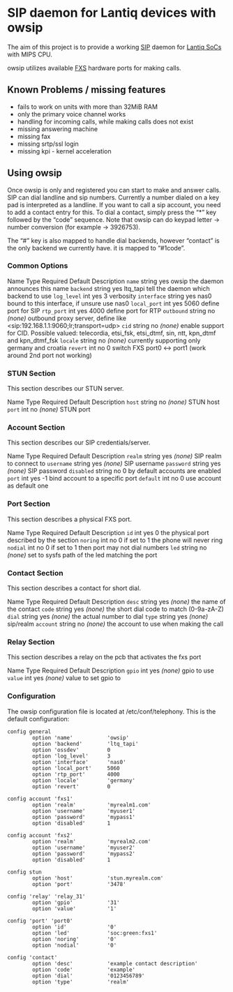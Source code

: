 # SIP daemon for Lantiq devices with owsip

The aim of this project is to provide a working [SIP](https://en.wikipedia.org/wiki/Session%20Initiation%20Protocol "https://en.wikipedia.org/wiki/Session Initiation Protocol") daemon for [Lantiq SoCs](/docs/techref/hardware/soc/soc.lantiq "docs:techref:hardware:soc:soc.lantiq") with MIPS CPU.

owsip utilizes available [FXS](https://en.wikipedia.org/wiki/Foreign%20exchange%20service%20%28telecommunications%29 "https://en.wikipedia.org/wiki/Foreign exchange service (telecommunications)") hardware ports for making calls.

## Known Problems / missing features

- fails to work on units with more than 32MiB RAM
- only the primary voice channel works
- handling for incoming calls, while making calls does not exist
- missing answering machine
- missing fax
- missing srtp/ssl login
- missing kpi - kernel acceleration

## Using owsip

Once owsip is only and registered you can start to make and answer calls. SIP can dial landline and sip numbers. Currently a number dialed on a key pad is interpreted as a landline. If you want to call a sip account, you need to add a contact entry for this. To dial a contact, simply press the “\*” key followed by the “code” sequence. Note that owsip can do keypad letter → number conversion (for example → 3926753).

The “#” key is also mapped to handle dial backends, however “contact” is the only backend we currently have. it is mapped to “#1code”.

### Common Options

Name Type Required Default Description `name` string yes owsip the daemon announces this name `backend` string yes ltq\_tapi tell the daemon which backend to use `log_level` int yes 3 verbosity `interface` string yes nas0 bound to this interface, if unsure use nas0 `local_port` int yes 5060 define port for SIP `rtp_port` int yes 4000 define port for RTP `outbound` string no *(none)* outbound proxy server, define like &lt;sip:192.168.1.1:9060;lr;transport=udp&gt; `cid` string no *(none)* enable support for CID. Possible valued: telecordia, etsi\_fsk, etsi\_dtmf, sin, ntt, kpn\_dtmf and kpn\_dtmf\_fsk `locale` string no *(none)* currently supporting only germany and croatia `revert` int no 0 switch FXS port0 ↔ port1 (work around 2nd port not working)

### STUN Section

This section describes our STUN server.

Name Type Required Default Description `host` string no *(none)* STUN host `port` int no *(none)* STUN port

### Account Section

This section describes our SIP credentials/server.

Name Type Required Default Description `realm` string yes *(none)* SIP realm to connect to `username` string yes *(none)* SIP username `password` string yes *(none)* SIP password `disabled` string no 0 by default accounts are enabled `port` int yes -1 bind account to a specific port `default` int no 0 use account as default one

### Port Section

This section describes a physical FXS port.

Name Type Required Default Description `id` int yes 0 the physical port described by the section `noring` int no 0 if set to 1 the phone will never ring `nodial` int no 0 if set to 1 then port may not dial numbers `led` string no *(none)* set to sysfs path of the led matching the port

### Contact Section

This section describes a contact for short dial.

Name Type Required Default Description `desc` string yes *(none)* the name of the contact `code` string yes *(none)* the short dial code to match (0-9a-zA-Z) `dial` string yes *(none)* the actual number to dial `type` string yes *(none)* sip/realm `account` string no *(none)* the account to use when making the call

### Relay Section

This section describes a relay on the pcb that activates the fxs port

Name Type Required Default Description `gpio` int yes *(none)* gpio to use `value` int yes *(none)* value to set gpio to

### Configuration

The owsip configuration file is located at /etc/conf/telephony. This is the default configuration:

```
config general
        option 'name'           'owsip'
        option 'backend'        'ltq_tapi'
        option 'ossdev'         0
        option 'log_level'      3
        option 'interface'      'nas0'
        option 'local_port'     5060
        option 'rtp_port'       4000
        option 'locale'         'germany'
        option 'revert'         0

config account 'fxs1'
        option 'realm'          'myrealm1.com'
        option 'username'       'myuser1'
        option 'password'       'mypass1'
        option 'disabled'       1

config account 'fxs2'
        option 'realm'          'myrealm2.com'
        option 'username'       'myuser2'
        option 'password'       'mypass2'
        option 'disabled'       1

config stun
        option 'host'           'stun.myrealm.com'
        option 'port'           '3478'

config 'relay' 'relay_31'
        option 'gpio'           '31'
        option 'value'          '1'

config 'port' 'port0'
        option 'id'             '0'
        option 'led'            'soc:green:fxs1'
        option 'noring'         '0'
        option 'nodial'         '0'

config 'contact'
        option 'desc'           'example contact description'
        option 'code'           'example'
        option 'dial'           '0123456789'
        option 'type'           'realm'
```
